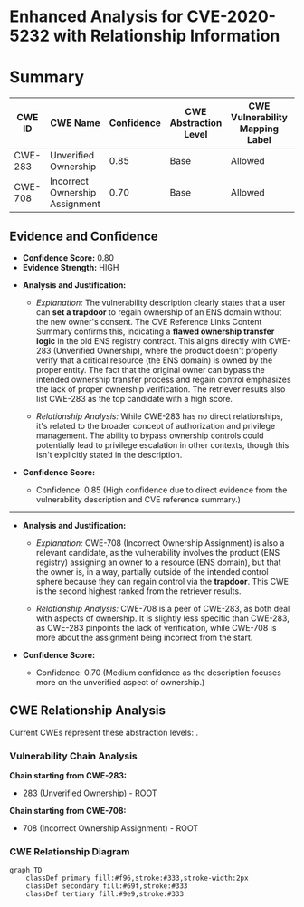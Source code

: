 # Enhanced Analysis for CVE-2020-5232 with Relationship Information

# Summary
| CWE ID | CWE Name | Confidence | CWE Abstraction Level | CWE Vulnerability Mapping Label | CWE-Vulnerability Mapping Notes |
|---|---|---|---|---|---|
| CWE-283 | Unverified Ownership | 0.85 | Base | Allowed | Primary CWE |
| CWE-708 | Incorrect Ownership Assignment | 0.70 | Base | Allowed | Secondary Candidate |

## Evidence and Confidence

*   **Confidence Score:** 0.80
*   **Evidence Strength:** HIGH

- **Analysis and Justification:**
  - *Explanation:* The vulnerability description clearly states that a user can **set a trapdoor** to regain ownership of an ENS domain without the new owner's consent. The CVE Reference Links Content Summary confirms this, indicating a **flawed ownership transfer logic** in the old ENS registry contract. This aligns directly with CWE-283 (Unverified Ownership), where the product doesn't properly verify that a critical resource (the ENS domain) is owned by the proper entity. The fact that the original owner can bypass the intended ownership transfer process and regain control emphasizes the lack of proper ownership verification. The retriever results also list CWE-283 as the top candidate with a high score.

  - *Relationship Analysis:* While CWE-283 has no direct relationships, it's related to the broader concept of authorization and privilege management. The ability to bypass ownership controls could potentially lead to privilege escalation in other contexts, though this isn't explicitly stated in the description.

- **Confidence Score:**
  - Confidence: 0.85 (High confidence due to direct evidence from the vulnerability description and CVE reference summary.)

---

- **Analysis and Justification:**
  - *Explanation:* CWE-708 (Incorrect Ownership Assignment) is also a relevant candidate, as the vulnerability involves the product (ENS registry) assigning an owner to a resource (ENS domain), but that the owner is, in a way, partially outside of the intended control sphere because they can regain control via the **trapdoor**. This CWE is the second highest ranked from the retriever results.

  - *Relationship Analysis:* CWE-708 is a peer of CWE-283, as both deal with aspects of ownership. It is slightly less specific than CWE-283, as CWE-283 pinpoints the lack of verification, while CWE-708 is more about the assignment being incorrect from the start.

- **Confidence Score:**
  - Confidence: 0.70 (Medium confidence as the description focuses more on the unverified aspect of ownership.)


## CWE Relationship Analysis

Current CWEs represent these abstraction levels: .


### Vulnerability Chain Analysis

**Chain starting from CWE-283:**
- 283 (Unverified Ownership) - ROOT


**Chain starting from CWE-708:**
- 708 (Incorrect Ownership Assignment) - ROOT



### CWE Relationship Diagram

```mermaid
graph TD
    classDef primary fill:#f96,stroke:#333,stroke-width:2px
    classDef secondary fill:#69f,stroke:#333
    classDef tertiary fill:#9e9,stroke:#333
```
